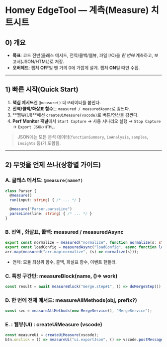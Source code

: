 # Homey EdgeTool — 계측(Measure) 치트시트

## 0) 개요
- **목표**: 코드 전반(클래스 메서드, 전역/콜백/웹뷰, 파일 I/O)을 *한 번에* 계측하고, 보고서(JSON/HTML)로 저장.
- **오버헤드**: 캡처 **OFF**일 땐 거의 0에 가깝게 설계. 캡처 **ON**일 때만 수집.

---

## 1) 빠른 시작(Quick Start)
1. **핵심 메서드**엔 `@measure()` 데코레이터를 붙인다.  
2. **전역/콜백/화살표 함수**는 `measured / measuredAsync`로 감싼다.  
3. **웹뷰(UI)**에선 `createUiMeasure(vscode)`로 버튼/연산을 감싼다.  
4. **Perf Monitor 패널**에서 `Start Capture` → 사용 시나리오 실행 → `Stop Capture` → `Export JSON/HTML`.

> JSON에는 모든 분석 데이터(`functionSummary`, `ioAnalysis`, `samples`, `insights` 등)가 포함됨.

---

## 2) 무엇을 언제 쓰나(상황별 가이드)

### A. 클래스 메서드: `@measure(name?)`
```ts
class Parser {
  @measure()
  run(input: string) { /* ... */ }

  @measure("Parser.parseLine")
  parseLine(line: string) { /* ... */ }
}
```
### B. 전역 , 화살표, 콜백:  measured / measuredAsync
```ts
export const normalize = measured("normalize", function normalize(s: string){ /*...*/ });
export const loadConfig = measuredAsync("loadConfig", async function loadConfig(p: string){ /*...*/ });
arr.map(measured("arr.map:normalize", (s) => normalize(s)));
```
- 언제: 모듈 최상위 함수, 콜백, 화살표 함수, 이벤트 핸들러.

### C. 특정 구간만:  measureBlock(name, ()=> work)
```ts
const result = await measureBlock("merge.step#1", () => doMergeStep());
```

### D. 한 번에 전체 메서드:  measureAllMethods(obj, prefix?)
```ts
const svc = measureAllMethods(new MergeService(), "MergeService");
```

### E. :  웹뷰(UI) : createUiMeasure (vscode)
```ts
const measureUi = createUiMeasure(vscode);
btn.onclick = () => measureUi("ui.exportJson", () => vscode.postMessage({ v:1, type:"perf.exportJson" }));
```


